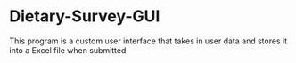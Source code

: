 # Dietary-Survey-GUI
This program is a custom user interface that takes in user data and stores it into a Excel file when submitted
